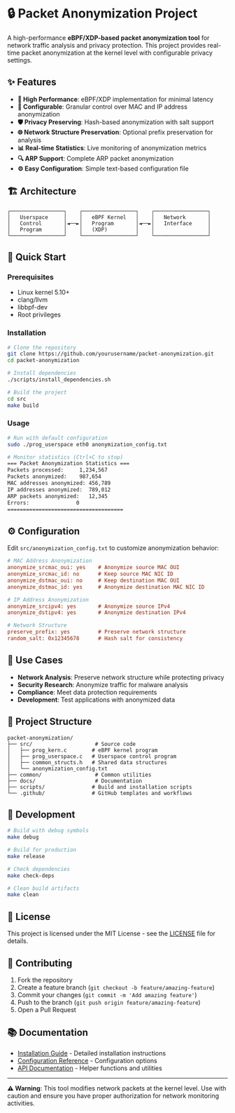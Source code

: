 # 🔒 Packet Anonymization Project

A high-performance **eBPF/XDP-based packet anonymization tool** for network traffic analysis and privacy protection. This project provides real-time packet anonymization at the kernel level with configurable privacy settings.

## ✨ Features

- **🚀 High Performance**: eBPF/XDP implementation for minimal latency
- **🔧 Configurable**: Granular control over MAC and IP address anonymization
- **🛡️ Privacy Preserving**: Hash-based anonymization with salt support
- **🌐 Network Structure Preservation**: Optional prefix preservation for analysis
- **📊 Real-time Statistics**: Live monitoring of anonymization metrics
- **🔍 ARP Support**: Complete ARP packet anonymization
- **⚙️ Easy Configuration**: Simple text-based configuration file

## 🏗️ Architecture

```
┌─────────────────┐    ┌─────────────────┐    ┌─────────────────┐
│   Userspace     │    │   eBPF Kernel   │    │   Network       │
│   Control       │◄──►│   Program       │◄──►│   Interface     │
│   Program       │    │   (XDP)         │    │                 │
└─────────────────┘    └─────────────────┘    └─────────────────┘
```

## 🚀 Quick Start

### Prerequisites

- Linux kernel 5.10+
- clang/llvm
- libbpf-dev
- Root privileges

### Installation

```bash
# Clone the repository
git clone https://github.com/yourusername/packet-anonymization.git
cd packet-anonymization

# Install dependencies
./scripts/install_dependencies.sh

# Build the project
cd src
make build
```

### Usage

```bash
# Run with default configuration
sudo ./prog_userspace eth0 anonymization_config.txt

# Monitor statistics (Ctrl+C to stop)
=== Packet Anonymization Statistics ===
Packets processed:     1,234,567
Packets anonymized:    987,654
MAC addresses anonymized: 456,789
IP addresses anonymized:  789,012
ARP packets anonymized:   12,345
Errors:               0
=====================================
```

## ⚙️ Configuration

Edit `src/anonymization_config.txt` to customize anonymization behavior:

```ini
# MAC Address Anonymization
anonymize_srcmac_oui: yes    # Anonymize source MAC OUI
anonymize_srcmac_id: no      # Keep source MAC NIC ID
anonymize_dstmac_oui: no     # Keep destination MAC OUI
anonymize_dstmac_id: yes     # Anonymize destination MAC NIC ID

# IP Address Anonymization
anonymize_srcipv4: yes       # Anonymize source IPv4
anonymize_dstipv4: yes       # Anonymize destination IPv4

# Network Structure
preserve_prefix: yes         # Preserve network structure
random_salt: 0x12345678      # Hash salt for consistency
```

## 🎯 Use Cases

- **Network Analysis**: Preserve network structure while protecting privacy
- **Security Research**: Anonymize traffic for malware analysis
- **Compliance**: Meet data protection requirements
- **Development**: Test applications with anonymized data

## 📁 Project Structure

```
packet-anonymization/
├── src/                    # Source code
│   ├── prog_kern.c        # eBPF kernel program
│   ├── prog_userspace.c   # Userspace control program
│   ├── common_structs.h   # Shared data structures
│   └── anonymization_config.txt
├── common/                 # Common utilities
├── docs/                   # Documentation
├── scripts/               # Build and installation scripts
└── .github/               # GitHub templates and workflows
```

## 🔧 Development

```bash
# Build with debug symbols
make debug

# Build for production
make release

# Check dependencies
make check-deps

# Clean build artifacts
make clean
```

## 📄 License

This project is licensed under the MIT License - see the [LICENSE](LICENSE) file for details.

## 🤝 Contributing

1. Fork the repository
2. Create a feature branch (`git checkout -b feature/amazing-feature`)
3. Commit your changes (`git commit -m 'Add amazing feature'`)
4. Push to the branch (`git push origin feature/amazing-feature`)
5. Open a Pull Request

## 📚 Documentation

- [Installation Guide](docs/INSTALL.md) - Detailed installation instructions
- [Configuration Reference](src/anonymization_config.txt) - Configuration options
- [API Documentation](common/) - Helper functions and utilities

---

**⚠️ Warning**: This tool modifies network packets at the kernel level. Use with caution and ensure you have proper authorization for network monitoring activities.
